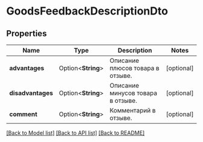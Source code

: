# GoodsFeedbackDescriptionDto

## Properties

Name | Type | Description | Notes
------------ | ------------- | ------------- | -------------
**advantages** | Option<**String**> | Описание плюсов товара в отзыве. | [optional]
**disadvantages** | Option<**String**> | Описание минусов товара в отзыве. | [optional]
**comment** | Option<**String**> | Комментарий в отзыве. | [optional]

[[Back to Model list]](../README.md#documentation-for-models) [[Back to API list]](../README.md#documentation-for-api-endpoints) [[Back to README]](../README.md)


